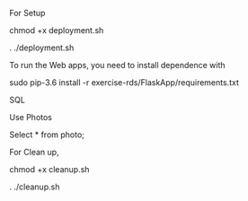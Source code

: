 For Setup


chmod +x deployment.sh


. ./deployment.sh


To run the Web apps, you need to install dependence with


sudo pip-3.6  install -r exercise-rds/FlaskApp/requirements.txt


SQL


Use Photos


Select * from photo;


For Clean up,


chmod +x cleanup.sh


. ./cleanup.sh


